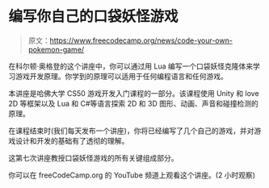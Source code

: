 # 编写你自己的口袋妖怪游戏

> 原文：<https://www.freecodecamp.org/news/code-your-own-pokemon-game/>

在科尔顿·奥格登的这个讲座中，你可以通过用 Lua 编写一个口袋妖怪克隆体来学习游戏开发原理。你学到的原理可以适用于任何编程语言和任何游戏。

本讲座是哈佛大学 CS50 游戏开发入门课程的一部分。该课程使用 Unity 和 love 2D 等框架以及 Lua 和 C#等语言探索 2D 和 3D 图形、动画、声音和碰撞检测的原理。

在课程结束时(我们每天发布一个讲座)，你将已经编写了几个自己的游戏，并对游戏设计和开发的基础有了透彻的理解。

这第七次讲座教授口袋妖怪游戏的所有关键组成部分。

你可以在 freeCodeCamp.org 的 YouTube 频道上观看这个讲座。(2 小时观察)